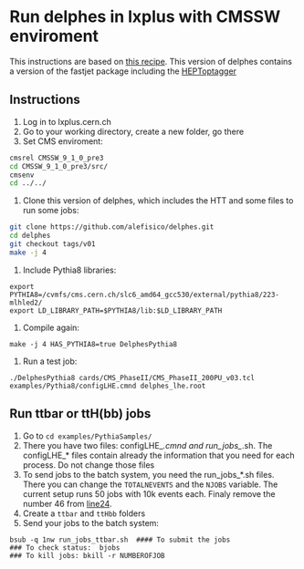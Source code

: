 # Run delphes in lxplus with CMSSW enviroment

This instructions are based on [this recipe](https://twiki.cern.ch/twiki/bin/viewauth/CMS/DelphesUPG). This version of delphes contains a version of the fastjet package including the [HEPToptagger](http://www.thphys.uni-heidelberg.de/~plehn/index.php?show=heptoptagger&visible=tools)

## Instructions

1. Log in to lxplus.cern.ch
1. Go to your working directory, create a new folder, go there
1. Set CMS enviroment:
```bash
cmsrel CMSSW_9_1_0_pre3
cd CMSSW_9_1_0_pre3/src/
cmsenv
cd ../../
```
1. Clone this version of delphes, which includes the HTT and some files to run some jobs:
```bash
git clone https://github.com/alefisico/delphes.git
cd delphes
git checkout tags/v01
make -j 4
```
1. Include Pythia8 libraries:
```
export PYTHIA8=/cvmfs/cms.cern.ch/slc6_amd64_gcc530/external/pythia8/223-mlhled2/
export LD_LIBRARY_PATH=$PYTHIA8/lib:$LD_LIBRARY_PATH
```
1. Compile again:
```
make -j 4 HAS_PYTHIA8=true DelphesPythia8  
```
1. Run a test job:
```
./DelphesPythia8 cards/CMS_PhaseII/CMS_PhaseII_200PU_v03.tcl examples/Pythia8/configLHE.cmnd delphes_lhe.root
```

## Run ttbar or ttH(bb) jobs

1. Go to `cd examples/PythiaSamples/`
1. There you have two files: configLHE_*.cmnd and run_jobs_*.sh. The configLHE_* files contain already the information that you need for each process. Do not change those files
1. To send jobs to the batch system, you need the run_jobs_*.sh files. There you can change the `TOTALNEVENTS` and the `NJOBS` variable. The current setup runs 50 jobs with 10k events each. Finaly remove the number 46 from [line24](https://github.com/alefisico/delphes/blob/myV0/examples/PythiaSamples/run_jobs_ttbar.sh#L24).
1. Create a `ttbar` and `ttHbb` folders
1. Send your jobs to the batch system:
```
bsub -q 1nw run_jobs_ttbar.sh  #### To submit the jobs
### To check status:  bjobs
### To kill jobs: bkill -r NUMBEROFJOB
```
